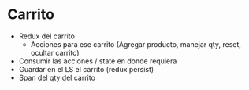 # Carrito

- Redux del carrito
  - Acciones para ese carrito (Agregar producto, manejar qty, reset, ocultar carrito)
- Consumir las acciones / state en donde requiera
- Guardar en el LS el carrito (redux persist)
- Span del qty del carrito